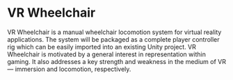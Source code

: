 # VR Wheelchair

VR Wheelchair is a manual wheelchair locomotion system for virtual reality applications. The system will be packaged as a complete player controller rig which can be easily imported into an existing Unity project. VR Wheelchair is motivated by a general interest in representation within gaming. It also addresses a key strength and weakness in the medium of VR — immersion and locomotion, respectively.
